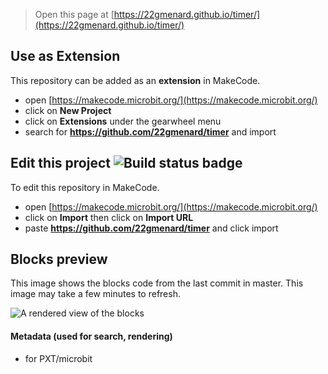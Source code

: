 
> Open this page at [https://22gmenard.github.io/timer/](https://22gmenard.github.io/timer/)

## Use as Extension

This repository can be added as an **extension** in MakeCode.

* open [https://makecode.microbit.org/](https://makecode.microbit.org/)
* click on **New Project**
* click on **Extensions** under the gearwheel menu
* search for **https://github.com/22gmenard/timer** and import

## Edit this project ![Build status badge](https://github.com/22gmenard/timer/workflows/MakeCode/badge.svg)

To edit this repository in MakeCode.

* open [https://makecode.microbit.org/](https://makecode.microbit.org/)
* click on **Import** then click on **Import URL**
* paste **https://github.com/22gmenard/timer** and click import

## Blocks preview

This image shows the blocks code from the last commit in master.
This image may take a few minutes to refresh.

![A rendered view of the blocks](https://github.com/22gmenard/timer/raw/master/.github/makecode/blocks.png)

#### Metadata (used for search, rendering)

* for PXT/microbit
<script src="https://makecode.com/gh-pages-embed.js"></script><script>makeCodeRender("{{ site.makecode.home_url }}", "{{ site.github.owner_name }}/{{ site.github.repository_name }}");</script>
